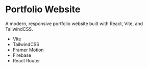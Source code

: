 # Portfolio Website

A modern, responsive portfolio website built with React, Vite, and TailwindCSS.

- Vite
- TailwindCSS
- Framer Motion
- Firebase
- React Router
